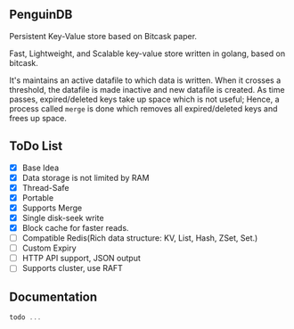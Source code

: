 ## PenguinDB

Persistent Key-Value store based on Bitcask paper.

Fast, Lightweight, and Scalable key-value store written in golang, based on bitcask.

It's maintains an active datafile to which data is written. When it crosses a threshold, the datafile is made inactive and new datafile is created.
As time passes, expired/deleted keys take up space which is not useful; Hence, a process called `merge` is done which removes all expired/deleted keys and frees up space.

## ToDo List

- [x] Base Idea
- [x] Data storage is not limited by RAM
- [x] Thread-Safe
- [x] Portable
- [x] Supports Merge
- [x] Single disk-seek write
- [x] Block cache for faster reads.
- [ ] Compatible Redis(Rich data structure: KV, List, Hash, ZSet, Set.)
- [ ] Custom Expiry
- [ ] HTTP API support, JSON output
- [ ] Supports cluster, use RAFT

## Documentation

```go
todo ...
```
